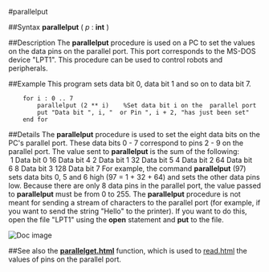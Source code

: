 
#parallelput

##Syntax
**parallelput** ( *p* : **int** )



##Description
The **parallelput** procedure is used on a PC to set the values on the data pins on the parallel port. This port corresponds to the MS-DOS device "LPT1". This procedure can be used to control robots and peripherals.



##Example
This program sets data bit 0, data bit 1 and so on to data bit 7.


        for i : 0 .. 7
            parallelput (2 ** i)    %Set data bit i on the  parallel port
            put "Data bit ", i, "  or Pin ", i + 2, "has just been set"
        end for
##Details
The **parallelput** procedure is used to set the eight data bits on the PC's parallel port. These data bits 0 - 7 correspond to pins 2 - 9 on the parallel port.
The value sent to **parallelput** is the sum of the following:
 1 Data bit 0 16 Data bit 4 2 Data bit 1 32 Data bit 5 4 Data bit 2 64 Data bit 6 8 Data bit 3 128 Data bit 7
For example, the command **parallelput** (97) sets data bits 0, 5 and 6 high (97 = 1 + 32 + 64) and sets the other data pins low. Because there are only 8 data pins in the parallel port, the value passed to **parallelput** must be from 0 to 255.
The **parallelput** procedure is not meant for sending a stream of characters to the parallel port (for example, if you want to send the string "Hello" to the printer). If you want to do this, open the file "LPT1" using the **open** statement and **put** to the file. 

![Doc image](parallelput01.gif)


##See also
the **[parallelget.html](parallelget)** function, which is used to [read.html](read) the values of pins on the parallel port.


